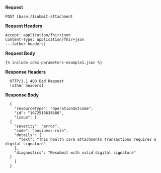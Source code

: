 
**Request**

~~~
POST [base]/$submit-attachment
~~~

**Request Headers**

~~~
Accept: application/fhir+json
Content-Type: application/fhir+json
...(other headers)
~~~

**Request Body**

~~~
{% include cdex-parameters-example1.json %}
~~~

**Response Headers**

~~~
  HTTP/1.1 400 Bad Request
  [other headers]
~~~

**Response Body**

~~~
  {
    "resourceType": "OperationOutcome",
    "id": "1672516634680",
    "issue": [
  {
    "severity": "error",
    "code": "business-rule",
    "details": {
      "text": "This health care attachments transactions requires a digital signature"
    },
    "diagnostics": "Resubmit with valid digital signature"
  }
    ]
  }
~~~
